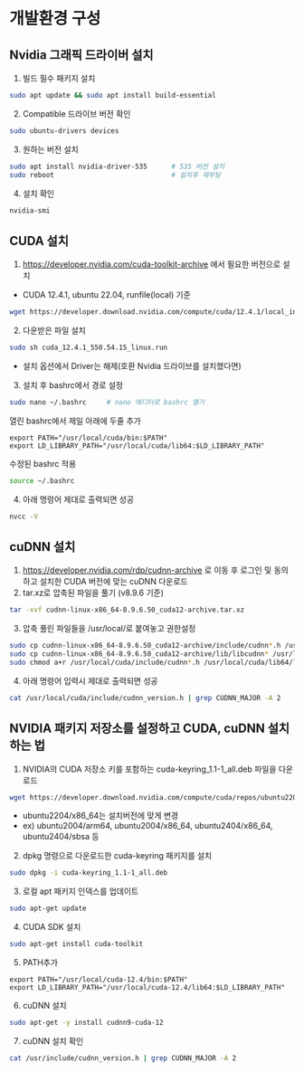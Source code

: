 # 개발환경 구성

## Nvidia 그래픽 드라이버 설치

1) 빌드 필수 패키지 설치
```bash
sudo apt update && sudo apt install build-essential
```

2) Compatible 드라이브 버전 확인
```bash
sudo ubuntu-drivers devices 
```

3) 원하는 버전 설치 
```bash
sudo apt install nvidia-driver-535      # 535 버전 설치
sudo reboot                             # 설치후 재부팅
```

4) 설치 확인 
```bash
nvidia-smi
```

## CUDA 설치

1) https://developer.nvidia.com/cuda-toolkit-archive 에서 필요한 버전으로 설치
- CUDA 12.4.1, ubuntu 22.04, runfile(local) 기준
```bash
wget https://developer.download.nvidia.com/compute/cuda/12.4.1/local_installers/cuda_12.4.1_550.54.15_linux.run
```
2) 다운받은 파일 설치

```bash
sudo sh cuda_12.4.1_550.54.15_linux.run
```
- 설치 옵션에서 Driver는 해제(호환 Nvidia 드라이브를 설치했다면)

3) 설치 후 bashrc에서 경로 설정
```bash
sudo nano ~/.bashrc     # nano 에디터로 bashrc 열기
```
열린 bashrc에서 제일 아래에 두줄 추가

```bashrc
export PATH="/usr/local/cuda/bin:$PATH"
export LD_LIBRARY_PATH="/usr/local/cuda/lib64:$LD_LIBRARY_PATH"
```

수정된 bashrc 적용
```bash
source ~/.bashrc
```

4) 아래 명령어 제대로 출력되면 성공
```bash
nvcc -V
```

## cuDNN 설치
1) https://developer.nvidia.com/rdp/cudnn-archive 로 이동 후 로그인 및 동의하고 설치한 CUDA 버전에 맞는 cuDNN 다운로드
2) tar.xz로 압축된 파일을 풀기 (v8.9.6 기준)
```bash
tar -xvf cudnn-linux-x86_64-8.9.6.50_cuda12-archive.tar.xz
```
3) 압축 풀린 파일들을 /usr/local/로 붙여놓고 권한설정
```bash
sudo cp cudnn-linux-x86_64-8.9.6.50_cuda12-archive/include/cudnn*.h /usr/local/cuda/include
sudo cp cudnn-linux-x86_64-8.9.6.50_cuda12-archive/lib/libcudnn* /usr/local/cuda/lib64
sudo chmod a+r /usr/local/cuda/include/cudnn*.h /usr/local/cuda/lib64/libcudnn*
```
4) 아래 명령어 입력시 제대로 출력되면 성공
```bash
cat /usr/local/cuda/include/cudnn_version.h | grep CUDNN_MAJOR -A 2
```

## NVIDIA 패키지 저장소를 설정하고 CUDA, cuDNN 설치하는 법
1) NVIDIA의 CUDA 저장소 키를 포함하는 cuda-keyring_1.1-1_all.deb 파일을 다운로드
```bash
wget https://developer.download.nvidia.com/compute/cuda/repos/ubuntu2204/x86_64/cuda-keyring_1.1-1_all.deb
```
- ubuntu2204/x86_64는 설치버전에 맞게 변경
- ex) ubuntu2004/arm64, ubuntu2004/x86_64, ubuntu2404/x86_64, ubuntu2404/sbsa 등

2) dpkg 명령으로 다운로드한 cuda-keyring 패키지를 설치
```bash
sudo dpkg -i cuda-keyring_1.1-1_all.deb
```

3) 로컬 apt 패키지 인덱스를 업데이트
```bash
sudo apt-get update
```

4) CUDA SDK 설치
```bash
sudo apt-get install cuda-toolkit
```

5) PATH추가
```bashrc
export PATH="/usr/local/cuda-12.4/bin:$PATH"
export LD_LIBRARY_PATH="/usr/local/cuda-12.4/lib64:$LD_LIBRARY_PATH"
```

6) cuDNN 설치
```bash
sudo apt-get -y install cudnn9-cuda-12
```

7) cuDNN 설치 확인
```bash
cat /usr/include/cudnn_version.h | grep CUDNN_MAJOR -A 2
```

